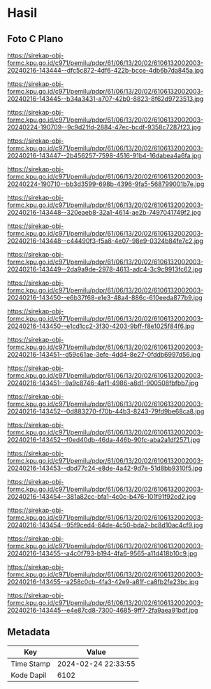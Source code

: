 # Hasil

## Foto C Plano

https://sirekap-obj-formc.kpu.go.id/c971/pemilu/pdpr/61/06/13/20/02/6106132002003-20240216-143444--dfc5c872-4df6-422b-bcce-4db6b7da845a.jpg

https://sirekap-obj-formc.kpu.go.id/c971/pemilu/pdpr/61/06/13/20/02/6106132002003-20240216-143445--b34a3431-a707-42b0-8823-8f62d9723513.jpg

https://sirekap-obj-formc.kpu.go.id/c971/pemilu/pdpr/61/06/13/20/02/6106132002003-20240224-190709--9c9d21fd-2884-47ec-bcdf-9358c7287f23.jpg

https://sirekap-obj-formc.kpu.go.id/c971/pemilu/pdpr/61/06/13/20/02/6106132002003-20240216-143447--2b456257-7598-4516-91b4-16dabea4a6fa.jpg

https://sirekap-obj-formc.kpu.go.id/c971/pemilu/pdpr/61/06/13/20/02/6106132002003-20240224-190710--bb3d3599-698b-4396-9fa5-568799001b7e.jpg

https://sirekap-obj-formc.kpu.go.id/c971/pemilu/pdpr/61/06/13/20/02/6106132002003-20240216-143448--320eaeb8-32a1-4614-ae2b-7497041749f2.jpg

https://sirekap-obj-formc.kpu.go.id/c971/pemilu/pdpr/61/06/13/20/02/6106132002003-20240216-143448--c44490f3-f5a8-4e07-98e9-0324b84fe7c2.jpg

https://sirekap-obj-formc.kpu.go.id/c971/pemilu/pdpr/61/06/13/20/02/6106132002003-20240216-143449--2da9a9de-2978-4613-adc4-3c9c9913fc62.jpg

https://sirekap-obj-formc.kpu.go.id/c971/pemilu/pdpr/61/06/13/20/02/6106132002003-20240216-143450--e6b37f68-e1e3-48a4-886c-610eeda877b9.jpg

https://sirekap-obj-formc.kpu.go.id/c971/pemilu/pdpr/61/06/13/20/02/6106132002003-20240216-143450--e1cd1cc2-3f30-4203-9bff-f8e1025f84f6.jpg

https://sirekap-obj-formc.kpu.go.id/c971/pemilu/pdpr/61/06/13/20/02/6106132002003-20240216-143451--d59c61ae-3efe-4dd4-8e27-0fddb6997d56.jpg

https://sirekap-obj-formc.kpu.go.id/c971/pemilu/pdpr/61/06/13/20/02/6106132002003-20240216-143451--9a9c8746-4af1-4986-a8d1-900508fbfbb7.jpg

https://sirekap-obj-formc.kpu.go.id/c971/pemilu/pdpr/61/06/13/20/02/6106132002003-20240216-143452--0d883270-f70b-44b3-8243-79fd9be68ca8.jpg

https://sirekap-obj-formc.kpu.go.id/c971/pemilu/pdpr/61/06/13/20/02/6106132002003-20240216-143452--f0ed40db-46da-446b-90fc-aba2a1df2571.jpg

https://sirekap-obj-formc.kpu.go.id/c971/pemilu/pdpr/61/06/13/20/02/6106132002003-20240216-143453--dbd77c24-e8de-4a42-9d7e-51d8bb9310f5.jpg

https://sirekap-obj-formc.kpu.go.id/c971/pemilu/pdpr/61/06/13/20/02/6106132002003-20240216-143454--381a82cc-bfa1-4c0c-b476-101f91f92cd2.jpg

https://sirekap-obj-formc.kpu.go.id/c971/pemilu/pdpr/61/06/13/20/02/6106132002003-20240216-143454--95f9ced4-64de-4c50-bda2-bc8d10ac4cf9.jpg

https://sirekap-obj-formc.kpu.go.id/c971/pemilu/pdpr/61/06/13/20/02/6106132002003-20240216-143455--a4c0f793-b194-4fa6-9565-a11d418b10c9.jpg

https://sirekap-obj-formc.kpu.go.id/c971/pemilu/pdpr/61/06/13/20/02/6106132002003-20240216-143455--a258c0cb-4fa3-42e9-a81f-ca8fb2fe23bc.jpg

https://sirekap-obj-formc.kpu.go.id/c971/pemilu/pdpr/61/06/13/20/02/6106132002003-20240216-143445--e4e87cd8-7300-4685-9ff7-2fa9aea91bdf.jpg


## Metadata

| Key        | Value               |
| ---------- | ------------------- |
| Time Stamp | 2024-02-24 22:33:55 |
| Kode Dapil | 6102                |



